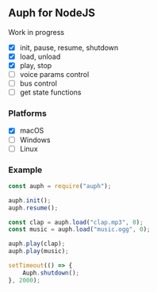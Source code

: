 ## Auph for NodeJS

Work in progress

- [x] init, pause, resume, shutdown
- [x] load, unload
- [x] play, stop
- [ ] voice params control
- [ ] bus control
- [ ] get state functions

### Platforms

- [x] macOS
- [ ] Windows
- [ ] Linux

### Example

```javascript
const auph = require("auph");

auph.init();
auph.resume();

const clap = auph.load("clap.mp3", 0);
const music = auph.load("music.ogg", 0);

auph.play(clap);
auph.play(music);

setTimeout(() => {
    Auph.shutdown();
}, 2000);
```